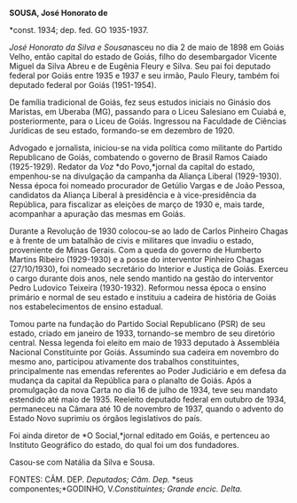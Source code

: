 **SOUSA, José Honorato de**

\*const. 1934; dep. fed. GO 1935-1937.

*José Honorato da Silva e Sousa*nasceu no dia 2 de maio de 1898 em Goiás
Velho, então capital do estado de Goiás, filho do desembargador Vicente
Miguel da Silva Abreu e de Eugênia Fleury e Silva. Seu pai foi deputado
federal por Goiás entre 1935 e 1937 e seu irmão, Paulo Fleury, também
foi deputado federal por Goiás (1951-1954).

De família tradicional de Goiás, fez seus estudos iniciais no Ginásio
dos Maristas, em Uberaba (MG), passando para o Liceu Salesiano em Cuiabá
e, posteriormente, para o Liceu de Goiás. Ingressou na Faculdade de
Ciências Jurídicas de seu estado, formando-se em dezembro de 1920.

Advogado e jornalista, iniciou-se na vida política como militante do
Partido Republicano de Goiás, combatendo o governo de Brasil Ramos
Caiado (1925-1929). Redator da *Voz* *do Povo,*jornal da capital do
estado, empenhou-se na divulgação da campanha da Aliança Liberal
(1929-1930). Nessa época foi nomeado procurador de Getúlio Vargas e de
João Pessoa, candidatos da Aliança Liberal à presidência e à
vice-presidência da República, para fiscalizar as eleições de março de
1930 e, mais tarde, acompanhar a apuração das mesmas em Goiás.

Durante a Revolução de 1930 colocou-se ao lado de Carlos Pinheiro Chagas
e à frente de um batalhão de civis e militares que invadiu o estado,
proveniente de Minas Gerais. Com a queda do governo de Humberto Martins
Ribeiro (1929-1930) e a posse do interventor Pinheiro Chagas
(27/10/1930), foi nomeado secretário do Interior e Justiça de Goiás.
Exerceu o cargo durante dois anos, nele sendo mantido na gestão do
interventor Pedro Ludovico Teixeira (1930-1932). Reformou nessa época o
ensino primário e normal de seu estado e instituiu a cadeira de história
de Goiás nos estabelecimentos de ensino estadual.

Tomou parte na fundação do Partido Social Republicano (PSR) de seu
estado, criado em janeiro de 1933, tornando-se membro de seu diretório
central. Nessa legenda foi eleito em maio de 1933 deputado à Assembléia
Nacional Constituinte por Goiás. Assumindo sua cadeira em novembro do
mesmo ano, participou ativamente dos trabalhos constituintes,
principalmente nas emendas referentes ao Poder Judiciário e em defesa da
mudança da capital da República para o planalto de Goiás. Após a
promulgação da nova Carta no dia 16 de julho de 1934, teve seu mandato
estendido até maio de 1935. Reeleito deputado federal em outubro de
1934, permaneceu na Câmara até 10 de novembro de 1937, quando o advento
do Estado Novo suprimiu os órgãos legislativos do país.

Foi ainda diretor de *O Social,*jornal editado em Goiás, e pertenceu ao
Instituto Geográfico do estado, do qual foi um dos fundadores.

Casou-se com Natália da Silva e Sousa.

FONTES: CÂM. DEP. *Deputados; Câm. Dep.* *seus componentes;*GODINHO,
V.*Constituintes; Grande encic. Delta.*

 
